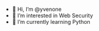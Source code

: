 - 👋 Hi, I’m @yvenone
- 👀 I’m interested in Web Security
- 🌱 I’m currently learning Python

<!---
yvenone/yvenone is a ✨ special ✨ repository because its `README.md` (this file) appears on your GitHub profile.
You can click the Preview link to take a look at your changes.
--->
